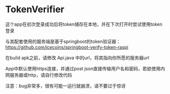 # TokenVerifier
这个app在初次登录成功后将token储存在本地，并在下次打开时尝试使用token登录

与其配套使用的服务端是基于springboot的token验证器：https://github.com/icecoins/springboot-verify-token-raspi

在build apk之前，请修改 Api.java 中的url，将其指向你所愿的服务器url

App中默认使用https连接，并通过post json直接传输用户名和密码，若欲使用内网服务器或http，请自行修改代码

注意：bug非常多，很有可能一运行就崩溃，请不要过于惊讶
